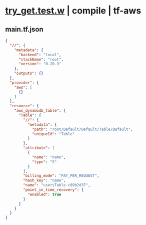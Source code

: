 # [try_get.test.w](../../../../../../examples/tests/sdk_tests/table/try_get.test.w) | compile | tf-aws

## main.tf.json
```json
{
  "//": {
    "metadata": {
      "backend": "local",
      "stackName": "root",
      "version": "0.20.3"
    },
    "outputs": {}
  },
  "provider": {
    "aws": [
      {}
    ]
  },
  "resource": {
    "aws_dynamodb_table": {
      "Table": {
        "//": {
          "metadata": {
            "path": "root/Default/Default/Table/Default",
            "uniqueId": "Table"
          }
        },
        "attribute": [
          {
            "name": "name",
            "type": "S"
          }
        ],
        "billing_mode": "PAY_PER_REQUEST",
        "hash_key": "name",
        "name": "usersTable-c89b2d37",
        "point_in_time_recovery": {
          "enabled": true
        }
      }
    }
  }
}
```

